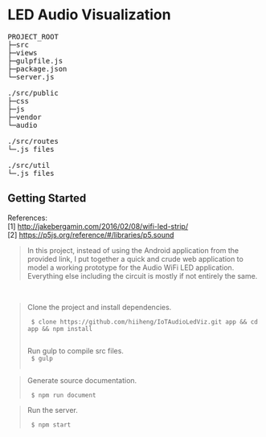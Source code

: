 # LED Audio Visualization

<pre>
PROJECT_ROOT  
├─src  
├─views  
├─gulpfile.js  
├─package.json  
└─server.js  

./src/public  
├─css  
├─js
├─vendor
└─audio

./src/routes  
└─.js files

./src/util 
└─.js files  
</pre>

## Getting Started
References:  
[1] http://jakebergamin.com/2016/02/08/wifi-led-strip/  
[2] https://p5js.org/reference/#/libraries/p5.sound  
<blockquote>
    In this project, instead of using the Android application from the provided link, I put together a quick and crude web application to model a working prototype for the Audio WiFi LED application.  Everything else including the circuit is mostly if not entirely the same.
</blockquote>
</br>
<blockquote>
Clone the project and install dependencies.<br/>
<code>
 $ clone https://github.com/hiiheng/IoTAudioLedViz.git app && cd app && npm install<br/>
</code>

Run gulp to compile src files.<br/>
<code>
 $ gulp<br/>
</code>
</blockquote>
<blockquote>
Generate source documentation.<br/>
<code>
 $ npm run document
</code>
</blockquote>
<blockquote>
Run the server.<br/>
<code>
 $ npm start
</code>
</blockquote>

